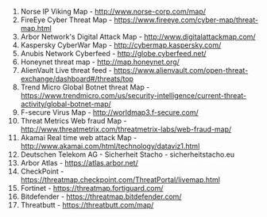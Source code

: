 1. Norse IP Viking Map - http://www.norse-corp.com/map/
2. FireEye Cyber Threat Map - https://www.fireeye.com/cyber-map/threat-map.html   
3. Arbor Network's Digital Attack Map - http://www.digitalattackmap.com/
4. Kaspersky CyberWar Map - http://cybermap.kaspersky.com/
5. Anubis Network Cyberfeed - http://globe.cyberfeed.net/
6. Honeynet threat map - http://map.honeynet.org/
7. AlienVault Live threat feed - https://www.alienvault.com/open-threat-exchange/dashboard#/threats/top
8. Trend Micro Global Botnet threat Map - https://www.trendmicro.com/us/security-intelligence/current-threat-activity/global-botnet-map/
9. F-secure Virus Map - http://worldmap3.f-secure.com/       
10. Threat Metrics Web fraud Map - http://www.threatmetrix.com/threatmetrix-labs/web-fraud-map/
11. Akamai Real time web attack Map - http://www.akamai.com/html/technology/dataviz1.html
12. Deutschen Telekom AG - Sicherheit Stacho - sicherheitstacho.eu
13. Arbor Atlas - https://atlas.arbor.net/
14. CheckPoint - https://threatmap.checkpoint.com/ThreatPortal/livemap.html
15. Fortinet - https://threatmap.fortiguard.com/
16. Bitdefender - https://threatmap.bitdefender.com/
17. Threatbutt - https://threatbutt.com/map/
